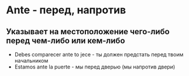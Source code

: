 # Ante - перед, напротив
## Указывает на местоположение чего-либо перед чем-либо или кем-либо
  * Debes comparecer ante to jece - ты должен предстать перед твоим начальником
  * Estamos ante la puerte - мы перед дверью (мы напротив двери)
